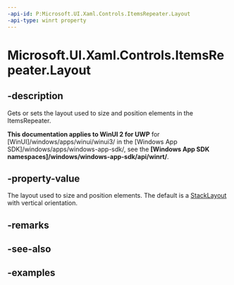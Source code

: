 ```yaml
---
-api-id: P:Microsoft.UI.Xaml.Controls.ItemsRepeater.Layout
-api-type: winrt property
---
```


# Microsoft.UI.Xaml.Controls.ItemsRepeater.Layout

<!--
public Microsoft.UI.Xaml.Controls.Layout Layout { get; set; }
-->

## -description

Gets or sets the layout used to size and position elements in the ItemsRepeater.

**This documentation applies to WinUI 2 for UWP** for [WinUI]/windows/apps/winui/winui3/ in the [Windows App SDK]/windows/apps/windows-app-sdk/, see the **[Windows App SDK namespaces]/windows/windows-app-sdk/api/winrt/**.

## -property-value

The layout used to size and position elements. The default is a [StackLayout](stacklayout.md) with vertical orientation.

## -remarks

## -see-also

## -examples

